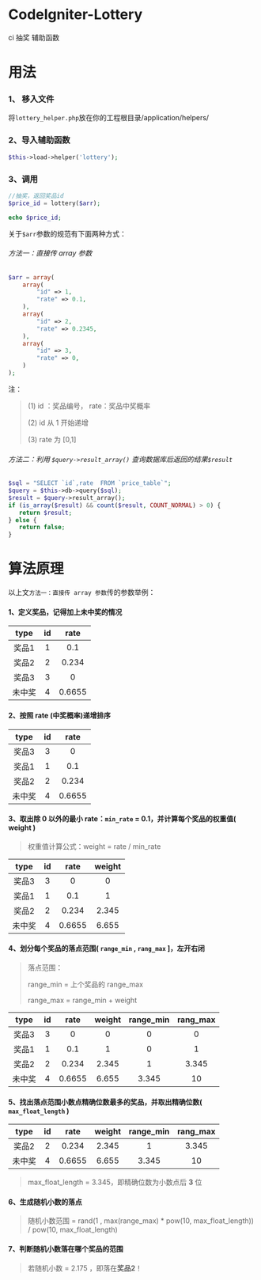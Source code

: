 # CodeIgniter-Lottery
ci 抽奖 辅助函数

 
# 用法

### 1、 移入文件
将`lottery_helper.php`放在你的工程根目录/application/helpers/
 
### 2、导入辅助函数
 ```php
 $this->load->helper('lottery');
 ```
 
### 3、调用
 ```php
 //抽奖，返回奖品id
 $price_id = lottery($arr);

 echo $price_id;
 ```
 
关于`$arr`参数的规范有下面两种方式：
 
###### 方法一：直接传 array 参数

```php
$arr = array(
    array(
        "id" => 1,
        "rate" => 0.1,
    ),
    array(
        "id" => 2,
        "rate" => 0.2345,
    ),
    array(
        "id" => 3,
        "rate" => 0,
    )
);
```

注：
> (1) id ：奖品编号， rate：奖品中奖概率
>
> (2) id 从 1 开始递增
>
> (3) rate 为 [0,1]

###### 方法二：利用 `$query->result_array()` 查询数据库后返回的结果`$result`
 ```php      
$sql = "SELECT `id`,rate  FROM `price_table`";
$query = $this->db->query($sql);
$result = $query->result_array();
if (is_array($result) && count($result, COUNT_NORMAL) > 0) {
    return $result;
} else {
    return false;
}
 ```
        
# 算法原理
 
以上文`方法一：直接传 array 参数`传的参数举例：

#### 1、定义奖品，记得加上未中奖的情况
|   type   |   id    |    rate   |
|   :---:  |   :---:   |    :---:   |
|   奖品1   |   1    |    0.1   |
|   奖品2   |   2    |    0.234   |
|   奖品3   |   3    |    0   |
|   未中奖   |   4    |    0.6655   |

#### 2、按照 rate (中奖概率)递增排序
|   type   |   id    |    rate   |
|   :---:  |   :---:   |    :---:   |
|   奖品3   |   3    |    0   |
|   奖品1   |   1    |    0.1   |
|   奖品2   |   2    |    0.234   |
|   未中奖   |   4    |    0.6655   |

#### 3、取出除 0 以外的最小 rate：`min_rate` = 0.1，并计算每个奖品的权重值( weight )

> 权重值计算公式：weight = rate / min_rate

|   type   |   id    |    rate   |  weight | 
|   :---:  |   :---:   |    :---:   |  :---: |
|   奖品3   |   3    |    0   | 0 | 
|   奖品1   |   1    |    0.1   | 1 |
|   奖品2   |   2    |    0.234   | 2.345 | 
|   未中奖   |   4    |    0.6655   |  6.655 | 

#### 4、划分每个奖品的落点范围( `range_min` , `rang_max` ]，左开右闭

> 落点范围：
> 
> range_min = 上个奖品的 range_max 
> 
> range_max = range_min + weight

|   type   |   id    |    rate   |  weight | range_min | rang_max |
|   :---:  |   :---:   |    :---:   |  :---: | :---: | :---: |
|   奖品3   |   3    |    0   | 0 |   0   |  0  |
|   奖品1   |   1    |    0.1   | 1 |   0   |  1  |
|   奖品2   |   2    |    0.234   | 2.345 |    1   |  3.345  |
|   未中奖   |   4    |    0.6655   |  6.655 |    3.345   |  10  |

#### 5、找出落点范围小数点精确位数最多的奖品，并取出精确位数( `max_float_length` )
|   type   |   id    |    rate   |  weight | range_min | rang_max |
|   :---:  |   :---:   |    :---:   |  :---: | :---: | :---: |
|   奖品2   |   2    |    0.234   | 2.345 |    1   |  3.345  |
|   未中奖   |   4    |    0.6655   |  6.655 |    3.345   |  10  |


> max_float_length = 3.345，即精确位数为小数点后 **3** 位

#### 6、生成随机小数的落点
> 随机小数范围 = rand(1 , max(range_max) * pow(10, max_float_length)) / pow(10, max_float_length)

#### 7、判断随机小数落在哪个奖品的范围
> 若随机小数 = 2.175 ，即落在**奖品2**！


